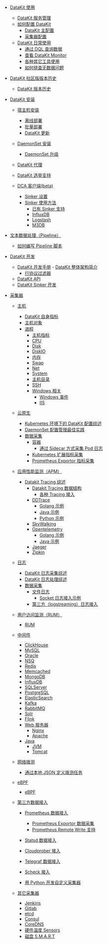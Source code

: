 - [DataKit 使用]()
  - [DataKit 服务管理](datakit-service-how-to)
  - [如何配置 DataKit]()
    - [DataKit 主配置](datakit-conf)
    - [采集器配置](datakit-input-conf)
  - [DataKit 日常使用]()
    - [通过 DQL 查询数据](datakit-dql-how-to)
    - [查看 DataKit Monitor](datakit-monitor)
    - [各种其它工具使用](datakit-tools-how-to)
    - [如何排查无数据问题](why-no-data)

- [DataKit 社区版版本历史](changelog-community)
  - [DataKit 版本历史](changelog)

- [DataKit 安装]()
  - [宿主机安装](datakit-install)
    - [离线部署](datakit-offline-install)
    - [批量部署](datakit-batch-deploy)
    - [DataKit 更新](datakit-update)
  - [DaemonSet 安装](datakit-daemonset-deploy)
    - [DaemonSet 升级](datakit-daemonset-update)
  - [DataKit 代理](proxy)
  - [DataKit 选举支持](election)
  - [DCA 客户端(beta)](dca)

	- [Sinker 设置]()
    - [Sinker 使用方法](datakit-sink-guide)
		- [已有 Sinker 支持]()
      - [InfluxDB](datakit-sink-influxdb)
      - [Logstash](datakit-sink-logstash)
      - [M3DB](datakit-sink-m3db)

- [文本数据处理（Pipeline）](pipeline)
  - [如何编写 Pipeline 脚本](datakit-pl-how-to)

- [DataKit 开发]()
  - [DataKit 开发手册](development)
		- [DataKit 整体架构简介](datakit-arch)
	- [行协议过滤器](datakit-filter)
  - [DataKit API](apis)
  - [DataKit Sinker 开发](datakit-sink-dev)

- [采集器]()
  - [主机]()
    - [DataKit 自身指标](self)
    - [主机对象](hostobject)
    - [进程](host_processes)
		- [主机指标]()
      - [CPU](cpu)
      - [Disk](disk)
      - [DiskIO](diskio)
      - [内存](mem)
      - [Swap](swap)
      - [Net](net)
      - [System](system)
      - [主机目录](hostdir)
      - [SSH](ssh)
      - [Windows 相关]()
        - [Windows 事件](windows_event)
        - [IIS](iis)

  - [云原生]()
    - [Kubernetes 环境下的 DataKit 配置综述](k8s-config-how-to)
    - [DaemonSet 配置管理最佳实践](datakit-daemonset-bp)
    - [数据采集]()
      - [容器](container)
        - [通过 Sidecar 方式采集 Pod 日志](logfwd)
      - [Kubernetes 扩展指标采集](kubernetes-x)
      - [Prometheus Exportor 指标采集](kubernetes-prom)

  - [应用性能监测（APM）]()
    - [Datakit Tracing 综述](datakit-tracing)
      - [Datakit Tracing 数据结构](datakit-tracing-struct)
		- [各种 Tracing 接入]()
      - [DDTrace](ddtrace)
        - [Golang 示例](ddtrace-golang)
        - [Java 示例](ddtrace-java)
        - [Python 示例](ddtrace-python)
      - [SkyWalking](skywalking)
      - [Opentelemetry](opentelemetry)
        - [Golang 示例](opentelemetry-go)
        - [Java 示例](opentelemetry-java)
      - [Jaeger](jaeger)
      - [Zipkin](zipkin)

  - [日志]()
    - [DataKit 日志采集综述](datakit-logging)
    - [DataKit 日志处理综述](datakit-logging-how)
    - [数据采集]()
      - [文件日志](logging)
        - [Socket 日志接入示例](logging_socket)
      - [第三方（logstreaming）日志接入](logstreaming)

  - [用户访问监测（RUM）]()
    - [RUM](rum)

  - [中间件]()
    - [ClickHouse](clickhousev1)
    - [MySQL](mysql)
    - [Oracle](oracle)
    - [NSQ](nsq)
    - [Redis](redis)
    - [Memcached](memcached)
    - [MongoDB](mongodb)
    - [InfluxDB](influxdb)
    - [SQLServer](sqlserver)
    - [PostgreSQL](postgresql)
    - [ElasticSearch](elasticsearch)
    - [Kafka](kafka)
    - [RabbitMQ](rabbitmq)
    - [Solr](solr)
    - [Flink](flinkv1)
    - [Web 服务器]()
      - [Nginx](nginx)
      - [Apache](apache)
    - [Java]()
	    - [JVM](jvm)
	    - [Tomcat](tomcat)

  - [网络拨测](dialtesting)
    - [通过本地 JSON 定义拨测任务](dialtesting_json)

  - [eBPF]()
    - [eBPF](ebpf)

  - [第三方数据接入]()
    - [Prometheus 数据接入]()
      - [Prometheus Exportor 数据采集](prom)
      - [Prometheus Remote Write 支持](prom_remote_write)

    - [Statsd 数据接入](statsd)
    - [Cloudprober 接入](cloudprober)
    - [Telegraf 数据接入](telegraf)
    - [Scheck 接入](sec-checker)
    - [用 Python 开发自定义采集器](pythond)

  - [其它采集器]()
    - [Jenkins](jenkins)
    - [Gitlab](gitlab)
    - [etcd](etcd)
    - [Consul](consul)
    - [CoreDNS](coredns)
    - [硬件温度 Sensors](sensors)
    - [磁盘 S.M.A.R.T](smart)

